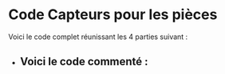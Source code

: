 # Code Capteurs pour les pièces

<p> Voici le code complet réunissant les 4 parties suivant :
<ul> 
  <li>  </p>

## Voici le code commenté :
